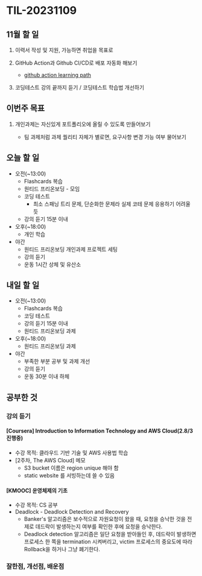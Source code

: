 # TIL-20231109

## 11월 할 일

1. 이력서 작성 및 지원, 가능하면 취업을 목표로
2. GitHub Action과 Github CI/CD로 배포 자동화 해보기

   - [github action learning path](https://resources.github.com/learn/pathways/automation/essentials/automated-application-deployment-with-github-actions-and-pages/)

3. 코딩테스트 강의 끝까지 듣기 / 코딩테스트 학습법 개선하기

## 이번주 목표

1. 개인과제는 자신있게 포트폴리오에 올릴 수 있도록 만들어보기

   - 팀 과제처럼 과제 퀄리티 자체가 별로면, 요구사항 변경 가능 여부 물어보기

## 오늘 할 일

- 오전(~13:00)
  - Flashcards 복습
  - 원티드 프리온보딩 - 모임
  - 코딩 테스트
    - 최소 스패닝 트리 문제, 단순화한 문제라 실제 코테 문제 응용하기 어려울 듯
  - 강의 듣기 15분 이내
- 오후(~18:00)
  - 개인 학습
- 야간
  - 원티드 프리온보딩 개인과제 프로젝트 세팅
  - 강의 듣기
  - 운동 1시간 상체 및 유산소

## 내일 할 일

- 오전(~13:00)
  - Flashcards 복습
  - 코딩 테스트
  - 강의 듣기 15분 이내
  - 원티드 프리온보딩 과제
- 오후(~18:00)
  - 원티드 프리온보딩 과제
- 야간
  - 부족한 부분 공부 및 과제 개선
  - 강의 듣기
  - 운동 30분 이내 하체

## 공부한 것

### 강의 듣기

#### [Coursera] Introduction to Information Technology and AWS Cloud(2.8/3 진행중)

- 수강 목적: 클라우드 기반 기술 및 AWS 사용법 학습
- [2주차, The AWS Cloud] 메모
  - S3 bucket 이름은 region unique 해야 함
  - static website 를 서빙하는데 쓸 수 있음

#### [KMOOC] 운영체제의 기초

- 수강 목적: CS 공부
- Deadlock - Deadlock Detection and Recovery
  - Banker's 알고리즘은 보수적으로 자원요청이 왔을 때, 요청을 승낙한 것을 전제로 데드락이 발생하는지 여부를 확인한 후에 요청을 승낙한다.
  - Deadlock detection 알고리즘은 일단 요청을 받아들인 후, 데드락이 발생하면 프로세스 한 쪽을 termination 시켜버리고, victim 프로세스의 중요도에 따라 Rollback을 하거나 그냥 폐기한다.

### 잘한점, 개선점, 배운점
